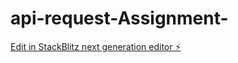 # api-request-Assignment-

[Edit in StackBlitz next generation editor ⚡️](https://stackblitz.com/~/github.com/biswarupmahato7/api-request-Assignment-)